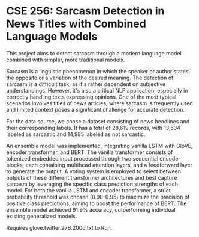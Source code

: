 # CSE 256: Sarcasm Detection in News Titles with Combined Language Models
This project aims to detect sarcasm through a modern language model combined with simpler, more traditional models.

Sarcasm is a linguistic phenomenon in which the speaker or author states the opposite or a variation of the desired meaning. The detection of sarcasm is a difficult task, as it's rather dependent on subjective understandings. However, it's also a critical NLP application, especially in correctly handling texts expressing opinions. One of the most typical scenarios involves titles of news articles, where sarcasm is frequently used and limited context poses a significant challenge for accurate detection.

For the data source, we chose a dataset consisting of news headlines and their corresponding labels. It has a total of 28,619 records, with 13,634 labeled as sarcastic and 14,985 labeled as not sarcastic.

An ensemble model was implemented, integrating vanilla LSTM with GloVE, encoder transformer, and BERT. The vanilla transformer consists of tokenized embedded input processed through two sequential encoder blocks, each containing multihead attention layers, and a feedforward layer to generate the output. A voting system is employed to select between outputs of these different transformer architectures and best capture sarcasm by leveraging the specific class prediction strengths of each model. For both the vanilla LSTM and encoder transformer, a strict probability threshold was chosen (0.90-0.95) to maximize the precision of positive class predictions, aiming to boost the performance of BERT. The ensemble model achieved 91.9% accuracy, outperforming individual existing generalized models.

Requires glove.twitter.27B.200d.txt to Run. 


